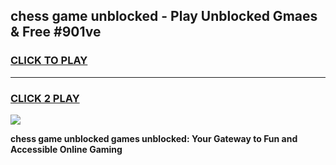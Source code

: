 
## chess game unblocked - Play Unblocked Gmaes & Free #901ve
<h3>
<a href="https://news.freeplayer.one?title=chess_game_unblocked&ref=26F">CLICK TO PLAY</a></h3>
<hr>

<h3>
<a href="https://news.freeplayer.one?title=chess_game_unblocked&ref=26F">CLICK 2 PLAY</a>
  
</h3>

<a href="https://news.freeplayer.one?title=chess_game_unblocked&ref=26F/"><img src="https://clearcache.store/games.png"></a>


**chess game unblocked games unblocked: Your Gateway to Fun and Accessible Online Gaming**
